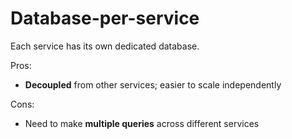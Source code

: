 # Database-per-service

Each service has its own dedicated database.

Pros:
* **Decoupled** from other services; easier to scale independently

Cons:
* Need to make **multiple queries** across different services
